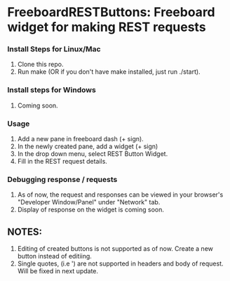# FreeboardRESTButtons:  Freeboard widget for making REST requests

### Install Steps for Linux/Mac

 1. Clone this repo.
 2. Run make (OR if you don't have make installed, just run ./start).

### Install steps for Windows
 1. Coming soon.



### Usage
 1. Add a new pane in freeboard dash (+ sign).
 2. In the newly created pane, add a widget (+ sign)
 3. In the drop down menu, select REST Button Widget.
 4. Fill in the REST request details.

### Debugging response / requests
 1. As of now, the request and responses can be viewed in your browser's "Developer Window/Panel" under "Network" tab.
 2. Display of response on the widget is coming soon.

## NOTES:
  1. Editing of created buttons is not supported as of now. Create a new button instead of editiing.
  2. Single quotes, (i.e ') are not supported in headers and body of request. Will be fixed in next update.
